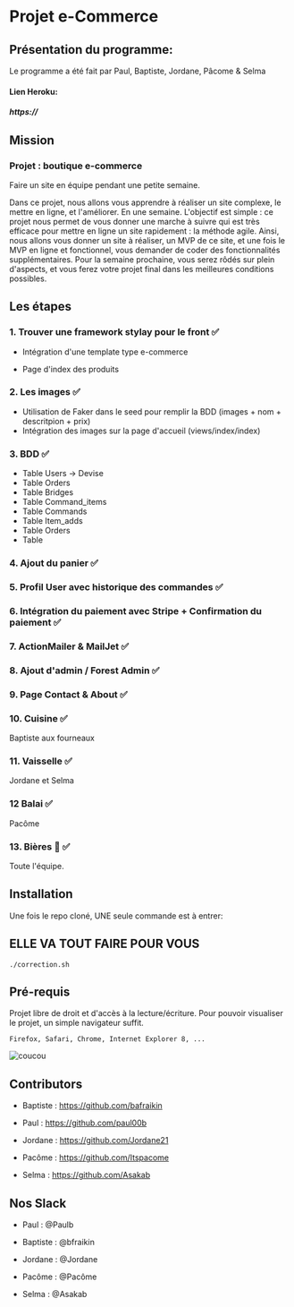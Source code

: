 # Projet e-Commerce

## Présentation du programme:
Le programme a été fait par Paul, Baptiste, Jordane, Pâcome & Selma

#### Lien Heroku:
##### https://


## Mission

### Projet : boutique e-commerce

Faire un site en équipe pendant une petite semaine.

Dans ce projet, nous allons vous apprendre à réaliser un site complexe, le mettre en ligne, et l'améliorer. En une semaine.
L'objectif est simple : ce projet nous permet de vous donner une marche à suivre qui est très efficace pour mettre en ligne un site rapidement : la méthode agile. Ainsi, nous allons vous donner un site à réaliser, un MVP de ce site, et une fois le MVP en ligne et fonctionnel, vous demander de coder des fonctionnalités supplémentaires. Pour la semaine prochaine, vous serez rôdés sur plein d'aspects, et vous ferez votre projet final dans les meilleures conditions possibles.



## Les étapes 


### 1. Trouver une framework stylay pour le front ✅

* Intégration d'une template type e-commerce

* Page d'index des produits 

 

### 2. Les images ✅

* Utilisation de Faker dans le seed pour remplir la BDD (images + nom + descritpion + prix)
* Intégration des images sur la page d'accueil (views/index/index) 

### 3. BDD ✅

* Table Users -> Devise
* Table Orders
* Table Bridges
* Table Command_items
* Table Commands
* Table Item_adds
* Table Orders
* Table 


### 4. Ajout du panier  ✅

### 5. Profil User avec historique des commandes ✅

### 6. Intégration du paiement avec Stripe + Confirmation du paiement ✅

### 7. ActionMailer & MailJet  ✅

### 8. Ajout d'admin / Forest Admin ✅

### 9. Page Contact & About ✅


 
### 10. Cuisine ✅

Baptiste aux fourneaux 

### 11. Vaisselle ✅

Jordane et Selma 

### 12 Balai ✅

Pacôme

### 13. Bières 🍺  ✅

Toute l'équipe.


## Installation

Une fois le repo cloné, UNE seule commande est à entrer:

## ELLE VA TOUT FAIRE POUR VOUS


```
./correction.sh 
```


## Pré-requis

Projet libre de droit et d'accès à la lecture/écriture. Pour pouvoir visualiser le projet, un simple navigateur suffit.

```
Firefox, Safari, Chrome, Internet Explorer 8, ...
```

![coucou](https://media.giphy.com/media/FSsqs5x9MBVrq/giphy.gif)


## Contributors

* Baptiste : https://github.com/bafraikin

* Paul : https://github.com/paul00b

* Jordane : https://github.com/Jordane21

* Pacôme : https://github.com/Itspacome

* Selma : https://github.com/Asakab

## Nos Slack

* Paul : @Paulb

* Baptiste : @bfraikin

* Jordane : @Jordane

* Pacôme : @Pacôme

* Selma : @Asakab 

